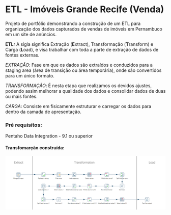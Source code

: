 # ETL - Imóveis Grande Recife (Venda)
Projeto de portfólio demonstrando a construção de um ETL para organização dos dados capturados de vendas de imóveis em Pernambuco em um site de anúncios.

**ETL:** A sigla significa Extração (**E**xtract), Transformação (**T**ransform) e Carga (**L**oad), e visa trabalhar com toda a parte de extração de dados de fontes externas.

*EXTRAÇÃO*: Fase em que os dados são extraídos e conduzidos para a staging area (área de transição ou área temporária), onde são convertidos para um único formato.

*TRANSFORMAÇÃO*: É nesta etapa que realizamos os devidos ajustes, podendo assim melhorar a qualidade dos dados e consolidar dados de duas ou mais fontes.

*CARGA*: Consiste em fisicamente estruturar e carregar os dados para dentro da camada de apresentação.

### Pré requisitos:
Pentaho Data Integration - 9.1 ou superior

#### Transfomarção construída:
![Legenda](https://github.com/wvcalbuquerque/etl_imoveisgranderecifevendavenda/blob/main/img/ETL.fw.png)

